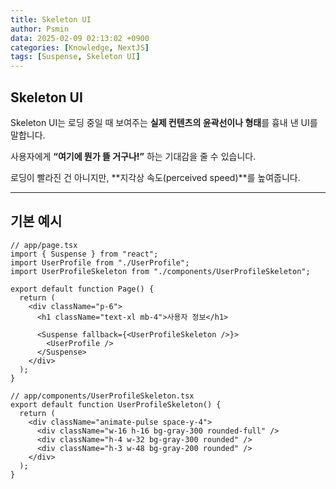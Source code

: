 ```yaml
---
title: Skeleton UI
author: Psmin
data: 2025-02-09 02:13:02 +0900
categories: [Knowledge, NextJS]
tags: [Suspense, Skeleton UI]
---
```


## Skeleton UI

Skeleton UI는 로딩 중일 때 보여주는 **실제 컨텐츠의 윤곽선이나 형태**를 흉내 낸 UI를 말합니다.

사용자에게 **“여기에 뭔가 뜰 거구나!”** 하는 기대감을 줄 수 있습니다.

로딩이 빨라진 건 아니지만, **지각상 속도(perceived speed)**를 높여줍니다.

---

## 기본 예시

```tsx
// app/page.tsx
import { Suspense } from "react";
import UserProfile from "./UserProfile";
import UserProfileSkeleton from "./components/UserProfileSkeleton";

export default function Page() {
  return (
    <div className="p-6">
      <h1 className="text-xl mb-4">사용자 정보</h1>

      <Suspense fallback={<UserProfileSkeleton />}>
        <UserProfile />
      </Suspense>
    </div>
  );
}
```

```tsx
// app/components/UserProfileSkeleton.tsx
export default function UserProfileSkeleton() {
  return (
    <div className="animate-pulse space-y-4">
      <div className="w-16 h-16 bg-gray-300 rounded-full" />
      <div className="h-4 w-32 bg-gray-300 rounded" />
      <div className="h-3 w-48 bg-gray-200 rounded" />
    </div>
  );
}
```
